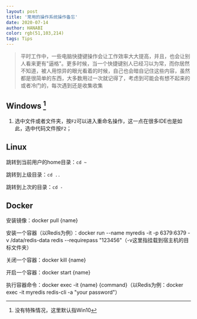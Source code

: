 ```yaml
---
layout: post
title: '常用的操作系统操作备忘'
date: 2020-07-14
author: HANABI
color: rgb(51,103,214)
tags: Tips
---
```

> 平时工作中，一些电脑快捷键操作会让工作效率大大提高，并且，也会让别人看来更有"逼格"。更多时候，当一个快捷键别人已经习以为常，而你居然不知道，被人用惊异的眼光看着的时候，自己也会暗自记住这些内容，虽然都是很简单的东西，大多数用过一次就记得了，考虑到可能会有想不起来的或者冷门的，每次遇到还是收集收集

## Windows [^1]

1.	选中文件或者文件夹，按`F2`可以进入重命名操作，这一点在很多IDE也是如此，选中代码文件按`F2`；



## Linux

跳转到当前用户的home目录：`cd ~`

跳转到上级目录：`cd ..`

跳转到上次的目录：`cd -`



## Docker

安装镜像：docker pull {name}

安装一个容器（以Redis为例）：docker run --name myredis -it -p 6379:6379 -v /data/redis-data redis --requirepass "123456"（-v这里指挂载到宿主机的目标文件夹）

关闭一个容器：docker kill {name}

开启一个容器：docker start {name}

执行容器命令：docker exec -it {name} {command}（以Redis为例：docker exec -it myredis redis-cli -a "your password"）



[^1]:没有特殊情况，这里默认指Win10
